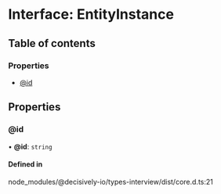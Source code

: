 # Interface: EntityInstance

## Table of contents

### Properties

- [@id](../wiki/EntityInstance#@id)

## Properties

### @id

• **@id**: `string`

#### Defined in

node_modules/@decisively-io/types-interview/dist/core.d.ts:21
